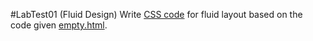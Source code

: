 #LabTest01 (Fluid Design)
Write [CSS code]() for fluid layout based on the code given [empty.html]().
